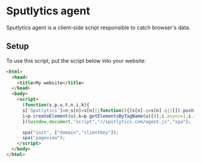 # Sputlytics agent

Sputlytics agent is a client-side script responsible to catch browser's data.

## Setup

To use this script, put the script below into your website:

``` html
<html>
  <head>
    <title>My website</title>
  </head>
  <body>
    <script>    
      (function(s,p,u,t,n,i,k){
      s['Sputlytics']=n;s[n]=s[n]||function(){(s[n].q=s[n].q||[]).push(arguments)},
      i=p.createElement(u);k=p.getElementsByTagName(u)[0];i.async=1;i.src=t;k.parentNode.insertBefore(i,k)
      })(window,document,"script","//sputlytics.com/agent.js","spa");

      spa("init", ["domain","clientKey"]);
      spa("pageview");
    </script>
  </body>
</html>
```
